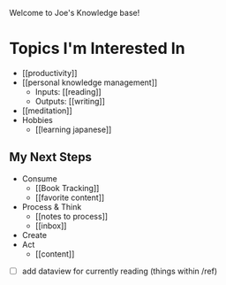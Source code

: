Welcome to Joe's Knowledge base!

# Topics I'm Interested In
- [[productivity]]
- [[personal knowledge management]]
	- Inputs: [[reading]]
	- Outputs: [[writing]]
- [[meditation]]
- Hobbies
	- [[learning japanese]]

## My Next Steps
- Consume
	- [[Book Tracking]]
	- [[favorite content]]
- Process & Think
	- [[notes to process]]
	- [[inbox]]
- Create
- Act
	- [[content]]

- [ ] add dataview for currently reading (things within /ref)